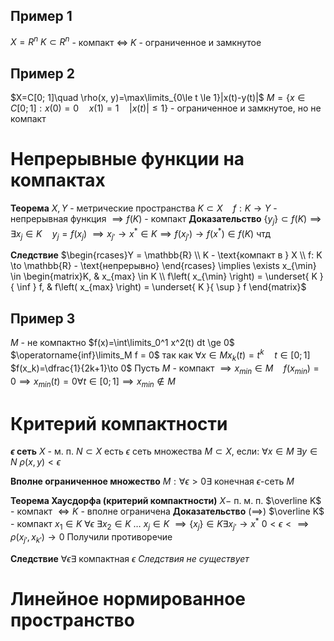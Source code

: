 ## Пример 1
$X=R^n$
$K \subset R^n$ - компакт $\iff$ $K$ - ограниченное и замкнутое

## Пример 2
$X=C[0; 1]\quad \rho(x, y)=\max\limits_{0\le t \le 1}|x(t)-y(t)|$
$M=\{ x\in C[0; 1]: x(0)=0\quad x(1)=1 \quad |x(t)| \le 1 \}$ - ограниченное и замкнутое, но не компакт

# Непрерывные функции на компактах
**Теорема**
	$X, Y$ - метрические пространства
	$K\subset X\quad f:K\to Y$ - непрерывная функция
	$\implies f(K)$ - компакт
**Доказательство**
	$\{ y_j \}\subset f(K) \implies \exists x_j \in K \quad y_j=f(x_j)$
	$\implies x_{j'}\to x^* \in K \implies f(x_{j'}) \to f(x^*) \in f(K)$
	чтд

**Следствие**
	$\begin{rcases}Y = \mathbb{R} \\	K - \text{компакт в } X \\  f: K \to \mathbb{R} - \text{непрерывно} \end{rcases} \implies \exists x_{\min} \in \begin{matrix}K, &  x_{max} \in K \\ f\left( x_{\min} \right) = \underset{ K }{ \inf } f,   &   f\left( x_{max} \right) = \underset{ K }{ \sup } f \end{matrix}$


## Пример 3
$M$ - не компактно
$f(x)=\int\limits_0^1 x^2(t) dt \ge 0$
$\operatorname{inf}\limits_M f = 0$ так как
$\forall x \in M x_k(t)=t^k \quad t\in[0; 1]$
$f(x_k)=\dfrac{1}{2k+1}\to 0$
Пусть $M$ - компакт
$\implies x_{min}\in M \quad f(x_{min})=0\implies x_{min}(t)=0 \forall t \in [0; 1] \implies x_{min} \not \in M$

# Критерий компактности
**$\epsilon$ сеть**
	$X$ - м. п.
	$N \subset X$ есть $\epsilon$ сеть множества $M \subset X$, если:
	$\forall x \in M\ \exists y \in N \ \rho \left( x, y \right) < \epsilon$

**Вполне ограниченное множество**
	$M: \forall \epsilon > 0 \exists$ конечная $\epsilon$-сеть $M$ 

**Теорема Хаусдорфа (критерий компактности)**
	$X-$ п. м. п.
	$\overline K$ - компакт $\iff K$ - вполне ограничена
**Доказательство**
	$(\implies)$
	$\overline K$ - компакт
	$x_1 \in K$
	$\forall \epsilon ~\exists x_2 \in K$
	$\ldots$
	$x_j \in K$
	$\implies \{ x_j \} \in K \exists x_{j'} \to x^*$
	$0 < \epsilon < \implies \rho(x_{j'}, x_{k'}) \to 0$
	Получили противоречие

**Следствие**
	$\forall \epsilon \exists$ компактная $\epsilon$ 
	_Следствия не существует_

# Линейное нормированное пространство


